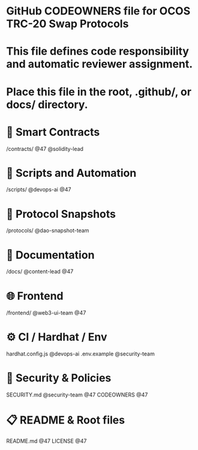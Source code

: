 # GitHub CODEOWNERS file for OCOS TRC-20 Swap Protocols

# This file defines code responsibility and automatic reviewer assignment.
# Place this file in the root, .github/, or docs/ directory.

# 👤 Smart Contracts
/contracts/              @47 @solidity-lead

# 🧪 Scripts and Automation
/scripts/                @devops-ai @47

# 🧠 Protocol Snapshots
/protocols/              @dao-snapshot-team

# 📄 Documentation
/docs/                   @content-lead @47

# 🌐 Frontend
/frontend/               @web3-ui-team @47

# ⚙️ CI / Hardhat / Env
hardhat.config.js        @devops-ai
.env.example             @security-team

# 🔐 Security & Policies
SECURITY.md              @security-team @47
CODEOWNERS               @47

# 📋 README & Root files
README.md                @47
LICENSE                  @47
